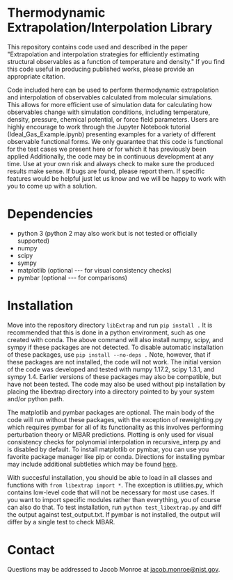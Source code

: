 # Thermodynamic Extrapolation/Interpolation Library
This repository contains code used and described in the paper "Extrapolation and interpolation strategies for efficiently estimating structural observables as a function of temperature and density."
If you find this code useful in producing published works, please provide an appropriate citation.

Code included here can be used to perform thermodynamic extrapolation and interpolation of observables calculated from molecular simulations.
This allows for more efficient use of simulation data for calculating how observables change with simulation conditions, including temperature, density, pressure, chemical potential, or force field parameters.
Users are highly encourage to work through the Jupyter Notebook tutorial (Ideal_Gas_Example.ipynb) presenting examples for a variety of different observable functional forms.
We only guarantee that this code is functional for the test cases we present here or for which it has previously been applied
Additionally, the code may be in continuous development at any time.
Use at your own risk and always check to make sure the produced results make sense.
If bugs are found, please report them.
If specific features would be helpful just let us know and we will be happy to work with you to come up with a solution.

# Dependencies
- python 3 (python 2 may also work but is not tested or officially supported)
- numpy
- scipy
- sympy
- matplotlib (optional --- for visual consistency checks)
- pymbar (optional --- for comparisons)

# Installation
Move into the repository directory `libExtrap` and run
`pip install .`
It is recommended that this is done in a python environment, such as one created with conda.
The above command will also install numpy, scipy, and sympy if these packages are not detected.
To disable automatic installation of these packages, use
`pip install --no-deps .`
Note, however, that if these packages are not installed, the code will not work.
The initial version of the code was developed and tested with numpy 1.17.2, scipy 1.3.1, and sympy 1.4.
Earlier versions of these packages may also be compatible, but have not been tested.
The code may also be used without pip installation by placing the libextrap directory into a directory pointed to by your system and/or python path.

The matplotlib and pymbar packages are optional.
The main body of the code will run without these packages, with the exception of reweighting.py which requires pymbar for all of its functionality as this involves performing perturbation theory or MBAR predictions.
Plotting is only used for visual consistency checks for polynomial interpolation in recursive_interp.py and is disabled by default.
To install matplotlib or pymbar, you can use you favorite package manager like pip or conda.
Directions for installing pymbar may include additional subtleties which may be found [here](https://pymbar.readthedocs.io/en/master/getting_started.html#installing-pymbar).

With succesful installation, you should be able to load in all classes and functions with `from libextrap import *`.
The exception is utilities.py, which contains low-level code that will not be necessary for most use cases.
If you want to import specific modules rather than everything, you of course can also do that.
To test installation, run `python test_libextrap.py` and diff the output against test_output.txt.
If pymbar is not installed, the output will differ by a single test to check MBAR.

# Contact
Questions may be addressed to Jacob Monroe at jacob.monroe@nist.gov.



